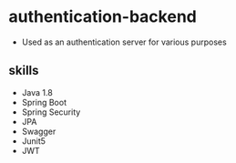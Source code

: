 # authentication-backend
* Used as an authentication server for various purposes

## skills
* Java 1.8
* Spring Boot
* Spring Security
* JPA
* Swagger
* Junit5
* JWT
